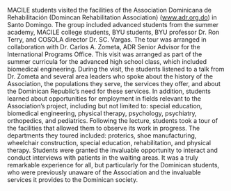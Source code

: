  MACILE students visited the facilities of the 
 Association Dominicana de Rehabilitación (Domincan Rehabilitation Association)
(www.adr.org.do) in Santo Domingo. The group included advanced students from 
the summer academy, MACILE college students, BYU students, 
BYU professor Dr. Ron Terry, and COSOLA director Dr. SC. Vargas. 
The tour was arranged in collaboration with Dr. Carlos A. Zometa, ADR Senior 
Advisor for the International Programs Office. This visit was arranged as 
part of the summer curricula for the advanced high school class, which included 
biomedical engineering. During the visit, the students listened to a talk 
from Dr. Zometa and several area leaders who spoke about the history of the 
Association, the populations they serve, the services they offer, and about 
the Dominican Republic’s need for these services. In addition, students 
learned about opportunities for employment in fields relevant to the 
Association’s project, including but not limited to: special education, 
biomedical engineering, physical therapy, psychology, psychiatry, orthopedics, 
and pediatrics. Following the lecture, students took a tour of the facilities 
that allowed them to observe its work in progress. The departments they toured 
included: proterics, shoe manufacturing, wheelchair construction, special 
education, rehabilitation, and physical therapy. Students were granted the 
invaluable opportunity to interact and conduct interviews with patients 
in the waiting areas. It was a truly remarkable experience for all, but particularly 
for the Dominican students, who were previously unaware of the Association and 
the invaluable services it provides to the Dominican society.
